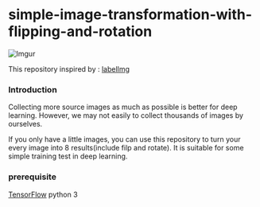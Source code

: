 # simple-image-transformation-with-flipping-and-rotation

![Imgur](https://i.imgur.com/vg4TaJO.jpg)


This repository inspired by : [labelImg](https://github.com/tzutalin/labelImg)


### Introduction

Collecting more source images as much as possible is better for deep learning. However, we may not easily to collect thousands of images by ourselves.

If you only have a little images, you can use this repository to turn your every image into 8 results(include filp and rotate). It is suitable for some simple training test in deep learning.

### prerequisite

[TensorFlow](https://www.tensorflow.org/install/pip)
python 3
